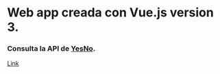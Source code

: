 # Web app creada con Vue.js version 3.
### Consulta la API de [YesNo](https://yesno.wtf/#api). 
[Link](https://eladivinador.netlify.app/)

